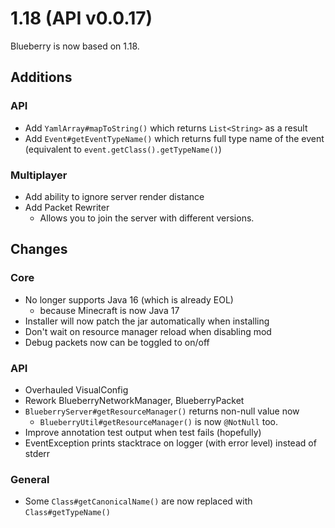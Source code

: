 # 1.18 (API v0.0.17)

Blueberry is now based on 1.18.

## Additions

### API

- Add `YamlArray#mapToString()` which returns `List<String>` as a result
- Add `Event#getEventTypeName()` which returns full type name of the event (equivalent to `event.getClass().getTypeName()`)

### Multiplayer

- Add ability to ignore server render distance
- Add Packet Rewriter
    - Allows you to join the server with different versions.

## Changes

### Core

- No longer supports Java 16 (which is already EOL)
    - because Minecraft is now Java 17
- Installer will now patch the jar automatically when installing
- Don't wait on resource manager reload when disabling mod
- Debug packets now can be toggled to on/off

### API

- Overhauled VisualConfig
- Rework BlueberryNetworkManager, BlueberryPacket
- `BlueberryServer#getResourceManager()` returns non-null value now
    - `BlueberryUtil#getResourceManager()` is now `@NotNull` too.
- Improve annotation test output when test fails (hopefully)
- EventException prints stacktrace on logger (with error level) instead of stderr

### General
- Some `Class#getCanonicalName()` are now replaced with `Class#getTypeName()`
